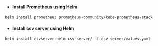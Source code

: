 -  #### Install Prometheus using Helm
```
helm install prometheus prometheus-community/kube-prometheus-stack
```
-  #### Install csv server using Helm
```
helm install csvserver-helm csv-server/ -f csv-server/values.yaml
```

